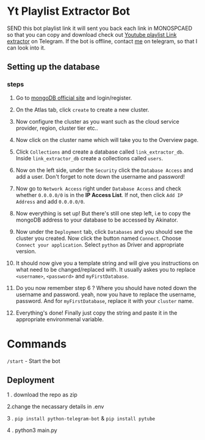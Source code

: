# Yt Playlist Extractor Bot 
SEND this bot playlist link it will sent you back each link in MONOSPCAED so that you can copy and download 
check out [Youtube playlist Link extractor](https://telegram.me/PlaylistlinkextractorBot) on Telegram.
If the bot is offline, contact [me](https://telegram.me/blacknut1803) on telegram, so that I can look into it.






## Setting up the database

### steps

1) Go to [mongoDB official site](https://www.mongodb.com/) and login/register.

2) On the Atlas tab, click `create` to create a new cluster.

3) Now configure the cluster as you want such as the cloud service provider, region, cluster tier etc..

4) Now click on the cluster name which will take you to the Overview page.

5) Click `Collections` and create a database called `link_extractor_db`. Inside `link_extractor_db` create a collections called `users`.
6) Now on the left side, under the `Security` click the `Database Access` and add a user. Don't forget to note down the username and password!

7) Now go to `Network Access` right under `Database Access` and check whether `0.0.0.0/0` is in the **IP Access List**. If not, then click `Add IP Address` and add `0.0.0.0/0`.

8) Now everything is set up! But there's still one step left, i.e to copy the mongoDB address to your database to be accessed by Akinator.

9) Now under the `Deployment` tab, click `Databases` and you should see the cluster you created. Now click the button named `Connect`. Choose `Connect your application`. Select `python` as Driver and appropriate version.

10) It should now give you a template string and will give you instructions on what need to be changed/replaced with. It usually askes you to replace `<username>`, `<password>` and `myFirstDatabase`.

11) Do you now remember step 6 ? Where you should have noted down the username and password. yeah, now you have to replace the username, password. And for `myFirstDatabase`, replace it with your `cluster` name.

12) Everything's done! Finally just copy the string and paste it in the appropriate environmenal variable.


 
# Commands
`/start` - Start the bot


## Deployment 
1 . download the repo as zip

2.change the necassary details in .env

3 . `pip install python-telegram-bot` &  `pip install pytube`

4 . python3 main.py

